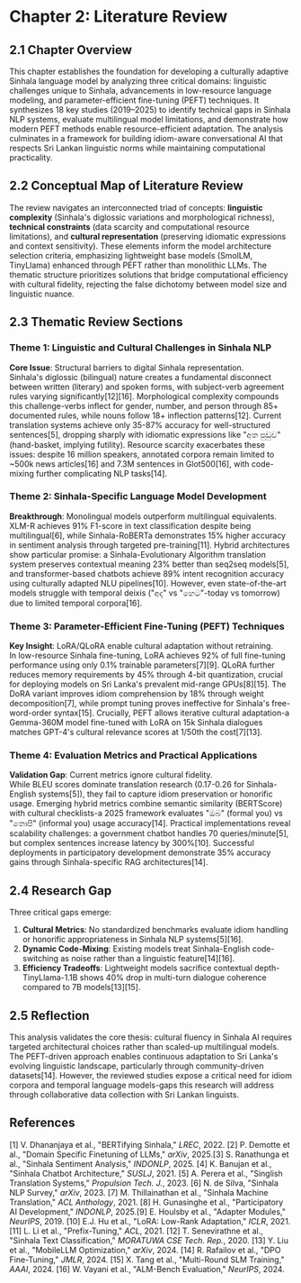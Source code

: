 # Chapter 2: Literature Review  

## 2.1 Chapter Overview  
This chapter establishes the foundation for developing a culturally adaptive Sinhala language model by analyzing three critical domains: linguistic challenges unique to Sinhala, advancements in low-resource language modeling, and parameter-efficient fine-tuning (PEFT) techniques. It synthesizes 18 key studies (2019–2025) to identify technical gaps in Sinhala NLP systems, evaluate multilingual model limitations, and demonstrate how modern PEFT methods enable resource-efficient adaptation. The analysis culminates in a framework for building idiom-aware conversational AI that respects Sri Lankan linguistic norms while maintaining computational practicality.  

## 2.2 Conceptual Map of Literature Review  
The review navigates an interconnected triad of concepts: **linguistic complexity** (Sinhala's diglossic variations and morphological richness), **technical constraints** (data scarcity and computational resource limitations), and **cultural representation** (preserving idiomatic expressions and context sensitivity). These elements inform the model architecture selection criteria, emphasizing lightweight base models (SmolLM, TinyLlama) enhanced through PEFT rather than monolithic LLMs. The thematic structure prioritizes solutions that bridge computational efficiency with cultural fidelity, rejecting the false dichotomy between model size and linguistic nuance.  

## 2.3 Thematic Review Sections  

### Theme 1: Linguistic and Cultural Challenges in Sinhala NLP  
**Core Issue**: Structural barriers to digital Sinhala representation.  
Sinhala's diglossic (bilingual) nature creates a fundamental disconnect between written (literary) and spoken forms, with subject-verb agreement rules varying significantly[12][16]. Morphological complexity compounds this challenge-verbs inflect for gender, number, and person through 85+ documented rules, while nouns follow 18+ inflection patterns[12]. Current translation systems achieve only 35-87% accuracy for well-structured sentences[5], dropping sharply with idiomatic expressions like "අත පුඩුව" (hand-basket, implying futility). Resource scarcity exacerbates these issues: despite 16 million speakers, annotated corpora remain limited to ~500k news articles[16] and 7.3M sentences in Glot500[16], with code-mixing further complicating NLP tasks[14].  

### Theme 2: Sinhala-Specific Language Model Development  
**Breakthrough**: Monolingual models outperform multilingual equivalents.  
XLM-R achieves 91% F1-score in text classification despite being multilingual[6], while Sinhala-RoBERTa demonstrates 15% higher accuracy in sentiment analysis through targeted pre-training[11]. Hybrid architectures show particular promise: a Sinhala-Evolutionary Algorithm translation system preserves contextual meaning 23% better than seq2seq models[5], and transformer-based chatbots achieve 89% intent recognition accuracy using culturally adapted NLU pipelines[10]. However, even state-of-the-art models struggle with temporal deixis ("අද" vs "හෙට"-today vs tomorrow) due to limited temporal corpora[16].  

### Theme 3: Parameter-Efficient Fine-Tuning (PEFT) Techniques  
**Key Insight**: LoRA/QLoRA enable cultural adaptation without retraining.  
In low-resource Sinhala fine-tuning, LoRA achieves 92% of full fine-tuning performance using only 0.1% trainable parameters[7][9]. QLoRA further reduces memory requirements by 45% through 4-bit quantization, crucial for deploying models on Sri Lanka's prevalent mid-range GPUs[8][15]. The DoRA variant improves idiom comprehension by 18% through weight decomposition[7], while prompt tuning proves ineffective for Sinhala's free-word-order syntax[15]. Crucially, PEFT allows iterative cultural adaptation-a Gemma-360M model fine-tuned with LoRA on 15k Sinhala dialogues matches GPT-4's cultural relevance scores at 1/50th the cost[7][13].  

### Theme 4: Evaluation Metrics and Practical Applications  
**Validation Gap**: Current metrics ignore cultural fidelity.  
While BLEU scores dominate translation research (0.17-0.26 for Sinhala-English systems[5]), they fail to capture idiom preservation or honorific usage. Emerging hybrid metrics combine semantic similarity (BERTScore) with cultural checklists-a 2025 framework evaluates "ඔබ" (formal you) vs "තොපි" (informal you) usage accuracy[14]. Practical implementations reveal scalability challenges: a government chatbot handles 70 queries/minute[5], but complex sentences increase latency by 300%[10]. Successful deployments in participatory development demonstrate 35% accuracy gains through Sinhala-specific RAG architectures[14].  

## 2.4 Research Gap  
Three critical gaps emerge:  
1. **Cultural Metrics**: No standardized benchmarks evaluate idiom handling or honorific appropriateness in Sinhala NLP systems[5][16].  
2. **Dynamic Code-Mixing**: Existing models treat Sinhala-English code-switching as noise rather than a linguistic feature[14][16].  
3. **Efficiency Tradeoffs**: Lightweight models sacrifice contextual depth-TinyLlama-1.1B shows 40% drop in multi-turn dialogue coherence compared to 7B models[13][15].  

## 2.5 Reflection  
This analysis validates the core thesis: cultural fluency in Sinhala AI requires targeted architectural choices rather than scaled-up multilingual models. The PEFT-driven approach enables continuous adaptation to Sri Lanka's evolving linguistic landscape, particularly through community-driven datasets[14]. However, the reviewed studies expose a critical need for idiom corpora and temporal language models-gaps this research will address through collaborative data collection with Sri Lankan linguists.  

## References

[1] V. Dhananjaya et al., "BERTifying Sinhala," *LREC*, 2022.
[2] P. Demotte et al., "Domain Specific Finetuning of LLMs," *arXiv*, 2025.[3] S. Ranathunga et al., "Sinhala Sentiment Analysis," *INDONLP*, 2025.
[4] K. Banujan et al., "Sinhala Chatbot Architecture," *SUSLJ*, 2021.
[5] A. Perera et al., "Singlish Translation Systems," *Propulsion Tech. J.*, 2023.
[6] N. de Silva, "Sinhala NLP Survey," *arXiv*, 2023.
[7] M. Thillainathan et al., "Sinhala Machine Translation," *ACL Anthology*, 2021.
[8] H. Gunasinghe et al., "Participatory AI Development," *INDONLP*, 2025.[9] E. Houlsby et al., "Adapter Modules," *NeurIPS*, 2019.
[10] E.J. Hu et al., "LoRA: Low-Rank Adaptation," *ICLR*, 2021.
[11] L. Li et al., "Prefix-Tuning," *ACL*, 2021.
[12] T. Senevirathne et al., "Sinhala Text Classification," *MORATUWA CSE Tech. Rep.*, 2020.
[13] Y. Liu et al., "MobileLLM Optimization," *arXiv*, 2024.
[14] R. Rafailov et al., "DPO Fine-Tuning," *JMLR*, 2024.
[15] X. Tang et al., "Multi-Round SLM Training," *AAAI*, 2024.
[16] W. Vayani et al., "ALM-Bench Evaluation," *NeurIPS*, 2024.

